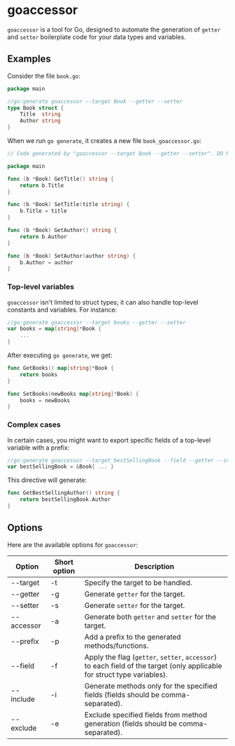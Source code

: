 # goaccessor

`goaccessor` is a tool for Go, designed to automate the generation of `getter` and `setter` boilerplate code for your data types and variables.

## Examples

Consider the file `book.go`:

``` go
package main

//go:generate goaccessor --target Book --getter --setter
type Book struct {
    Title  string
    Author string
}
```

When we run `go generate`, it creates a new file `book_goaccessor.go`:

``` go
// Code generated by "goaccessor --target Book --getter --setter". DO NOT EDIT.

package main

func (b *Book) GetTitle() string {
    return b.Title
}

func (b *Book) SetTitle(title string) {
    b.Title = title
}

func (b *Book) GetAuthor() string {
    return b.Author
}

func (b *Book) SetAuthor(author string) {
    b.Author = author
}
```

### Top-level variables

`goaccessor` isn't limited to struct types; it can also handle top-level constants and variables. For instance:

``` go
//go:generate goaccessor --target books --getter --setter
var books = map[string]*Book {
    ...
}
```

After executing `go generate`, we get:

``` go
func GetBooks() map[string]*Book {
    return books
}

func SetBooks(newBooks map[string]*Book) {
    books = newBooks
}
```

### Complex cases

In certain cases, you might want to export specific fields of a top-level variable with a prefix:

``` go
//go:generate goaccessor --target bestSellingBook --field --getter --include Author --prefix BestSelling
var bestSellingBook = &Book{ ... }
```

This directive will generate:

```go
func GetBestSellingAuthor() string {
    return bestSellingBook.Author
}
```

## Options

Here are the available options for `goaccessor`:

| Option | Short option | Description |
| ------ | ------------ | ----------- |
| --target | -t | Specify the target to be handled. |
| --getter | -g | Generate `getter` for the target. |
| --setter | -s | Generate `setter` for the target. |
| --accessor | -a | Generate both `getter` and `setter` for the target. |
| --prefix | -p | Add a prefix to the generated methods/functions. |
| --field | -f | Apply the flag (`getter`, `setter`, `accessor`) to each field of the target (only applicable for struct type variables). |
| --include | -i | Generate methods only for the specified fields (fields should be comma-separated). |
| --exclude | -e | Exclude specified fields from method generation (fields should be comma-separated). |
